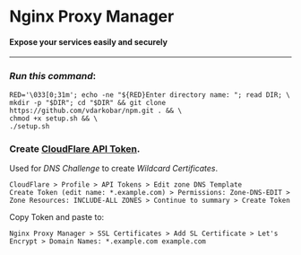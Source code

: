 # Nginx Proxy Manager
#### Expose your services easily and securely
---
  
### *Run this command*:
```
RED='\033[0;31m'; echo -ne "${RED}Enter directory name: "; read DIR; \
mkdir -p "$DIR"; cd "$DIR" && git clone https://github.com/vdarkobar/npm.git . && \
chmod +x setup.sh && \
./setup.sh
```
  
### Create <a href="https://dash.cloudflare.com/profile/api-tokens">CloudFlare API Token</a>. 

Used for *DNS Challenge* to create *Wildcard Certificates*.
```
CloudFlare > Profile > API Tokens > Edit zone DNS Template
Create Token (edit name: *.example.com) > Permissions: Zone-DNS-EDIT > Zone Resources: INCLUDE-ALL ZONES > Continue to summary > Create Token
```
Copy Token and paste to:
```
Nginx Proxy Manager > SSL Certificates > Add SL Certificate > Let's Encrypt > Domain Names: *.example.com example.com
```
